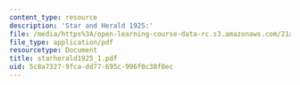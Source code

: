 ```yaml
---
content_type: resource
description: 'Star and Herald 1925:'
file: /media/https%3A/open-learning-course-data-rc.s3.amazonaws.com/21a-441-the-conquest-of-america-spring-2004/5c8a73279fcadd77695c996f0c38f0ec_starherald1925_1.pdf
file_type: application/pdf
resourcetype: Document
title: starherald1925_1.pdf
uid: 5c8a7327-9fca-dd77-695c-996f0c38f0ec
---
```

